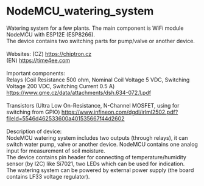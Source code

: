 # NodeMCU_watering_system
Watering system for a few plants. The main component is WiFi module NodeMCU with ESP12E (ESP8266).<br>
The device contains two switching parts for pump/valve or another device. <br>
<br>
Websites:
(CZ) https://chiptron.cz<br>
(EN) https://time4ee.com<br>
<br>
Important components: <br>
Relays (Coil Resistance 500 ohm, Nominal Coil Voltage 5 VDC, Switching Voltage 200 VDC, Switching Current 0.5 A) https://www.gme.cz/data/attachments/dsh.634-072.1.pdf <br>
<br>
Transistors (Ultra Low On-Resistance, N-Channel MOSFET, using for switching from GPIO) https://www.infineon.com/dgdl/irlml2502.pdf?fileId=5546d462533600a401535667f44d2602<br>
<br>
Description of device:<br>
NodeMCU watering system includes two outputs (through relays), it can switch water pump, valve or another device. NodeMCU contains one analog input for measurement of soil moisture.<br>
The device contains pin header for connecting of temperature/humidity sensor (by I2C) like Si7021, two LEDs which can be used for indication.<br>
The watering system can be powered by external power supply (the board contains LF33 voltage regulator).<br>
